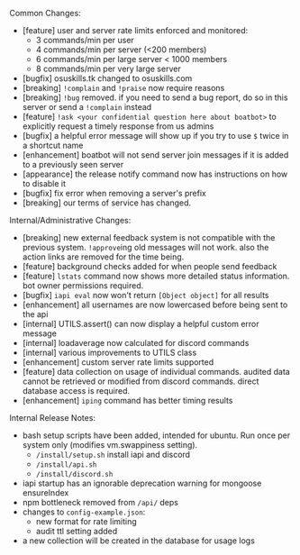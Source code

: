 Common Changes:
- [feature] user and server rate limits enforced and monitored:
    - 3 commands/min per user
    - 4 commands/min per server (<200 members)
    - 6 commands/min per large server < 1000 members
    - 8 commands/min per very large server
- [bugfix] osuskills.tk changed to osuskills.com
- [breaking] `!complain` and `!praise` now require reasons
- [breaking] `!bug` removed. if you need to send a bug report, do so in this server or send a `!complain` instead
- [feature] `!ask <your confidential question here about boatbot>` to explicitly request a timely response from us admins
- [bugfix] a helpful error message will show up if you try to use `$` twice in a shortcut name
- [enhancement] boatbot will not send server join messages if it is added to a previously seen server
- [appearance] the release notify command now has instructions on how to disable it
- [bugfix] fix error when removing a server's prefix
- [breaking] our terms of service has changed.

Internal/Administrative Changes:
- [breaking] new external feedback system is not compatible with the previous system. `!approve`ing old messages will not work. also the action links are removed for the time being.
- [feature] background checks added for when people send feedback
- [feature] `lstats` command now shows more detailed status information. bot owner permissions required.
- [bugfix] `iapi eval` now won't return `[Object object]` for all results
- [enhancement] all usernames are now lowercased before being sent to the api
- [internal] UTILS.assert() can now display a helpful custom error message
- [internal] loadaverage now calculated for discord commands
- [internal] various improvements to UTILS class
- [enhancement] custom server rate limits supported
- [feature] data collection on usage of individual commands. audited data cannot be retrieved or modified from discord commands. direct database access is required.
- [enhancement] `iping` command has better timing results


Internal Release Notes:
- bash setup scripts have been added, intended for ubuntu. Run once per system only (modifies vm.swappiness setting).
    - `/install/setup.sh` install iapi and discord
    - `/install/api.sh`
    - `/install/discord.sh`
- iapi startup has an ignorable deprecation warning for mongoose ensureIndex
- npm bottleneck removed from `/api/` deps
- changes to `config-example.json`:
    - new format for rate limiting
    - audit ttl setting added
- a new collection will be created in the database for usage logs

